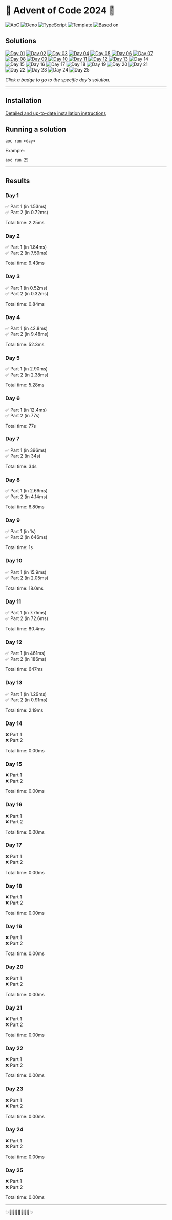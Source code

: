 <!-- Entries between SOLUTIONS and RESULTS tags are auto-generated -->

# 🎄 Advent of Code 2024 🎄

[![AoC](https://img.shields.io/badge/AoC-2024-blue.svg?style=flat-square)](https://adventofcode.com/)
[![Deno](https://img.shields.io/badge/Deno-2.1.3-blue.svg?style=flat-square)](https://deno.land/)
[![TypeScript](https://img.shields.io/badge/TypeScript-5.6.2-blue.svg?style=flat-square)](https://www.typescriptlang.org/)
[![Template](https://img.shields.io/badge/Template-deno--aoc-blue.svg?style=flat-square)](https://github.com/samplasion/deno-aoc) [![Based on](https://img.shields.io/badge/Based%20on-aocrunner-blue.svg?style=flat-square)](https://github.com/caderek/aocrunner)

## Solutions

<!--SOLUTIONS-->
[![Day 01](https://img.shields.io/badge/Day%2001-%E2%98%85%E2%98%85-brightgreen.svg?style=flat-square)](/src/day01)
[![Day 02](https://img.shields.io/badge/Day%2002-%E2%98%85%E2%98%85-brightgreen.svg?style=flat-square)](/src/day02)
[![Day 03](https://img.shields.io/badge/Day%2003-%E2%98%85%E2%98%85-brightgreen.svg?style=flat-square)](/src/day03)
[![Day 04](https://img.shields.io/badge/Day%2004-%E2%98%85%E2%98%85-brightgreen.svg?style=flat-square)](/src/day04)
[![Day 05](https://img.shields.io/badge/Day%2005-%E2%98%85%E2%98%85-brightgreen.svg?style=flat-square)](/src/day05)
[![Day 06](https://img.shields.io/badge/Day%2006-%E2%98%85%E2%98%85-brightgreen.svg?style=flat-square)](/src/day06)
[![Day 07](https://img.shields.io/badge/Day%2007-%E2%98%85%E2%98%85-brightgreen.svg?style=flat-square)](/src/day07)
[![Day 08](https://img.shields.io/badge/Day%2008-%E2%98%85%E2%98%85-brightgreen.svg?style=flat-square)](/src/day08)
[![Day 09](https://img.shields.io/badge/Day%2009-%E2%98%85%E2%98%85-brightgreen.svg?style=flat-square)](/src/day09)
[![Day 10](https://img.shields.io/badge/Day%2010-%E2%98%85%E2%98%85-brightgreen.svg?style=flat-square)](/src/day10)
[![Day 11](https://img.shields.io/badge/Day%2011-%E2%98%85%E2%98%85-brightgreen.svg?style=flat-square)](/src/day11)
[![Day 12](https://img.shields.io/badge/Day%2012-%E2%98%85%E2%98%85-brightgreen.svg?style=flat-square)](/src/day12)
[![Day 13](https://img.shields.io/badge/Day%2013-%E2%98%85%E2%98%85-brightgreen.svg?style=flat-square)](/src/day13)
![Day 14](https://img.shields.io/badge/Day%2014-%E2%98%86%E2%98%86-lightgrey.svg?style=flat-square)
![Day 15](https://img.shields.io/badge/Day%2015-%E2%98%86%E2%98%86-lightgrey.svg?style=flat-square)
![Day 16](https://img.shields.io/badge/Day%2016-%E2%98%86%E2%98%86-lightgrey.svg?style=flat-square)
![Day 17](https://img.shields.io/badge/Day%2017-%E2%98%86%E2%98%86-lightgrey.svg?style=flat-square)
![Day 18](https://img.shields.io/badge/Day%2018-%E2%98%86%E2%98%86-lightgrey.svg?style=flat-square)
![Day 19](https://img.shields.io/badge/Day%2019-%E2%98%86%E2%98%86-lightgrey.svg?style=flat-square)
![Day 20](https://img.shields.io/badge/Day%2020-%E2%98%86%E2%98%86-lightgrey.svg?style=flat-square)
![Day 21](https://img.shields.io/badge/Day%2021-%E2%98%86%E2%98%86-lightgrey.svg?style=flat-square)
![Day 22](https://img.shields.io/badge/Day%2022-%E2%98%86%E2%98%86-lightgrey.svg?style=flat-square)
![Day 23](https://img.shields.io/badge/Day%2023-%E2%98%86%E2%98%86-lightgrey.svg?style=flat-square)
![Day 24](https://img.shields.io/badge/Day%2024-%E2%98%86%E2%98%86-lightgrey.svg?style=flat-square)
![Day 25](https://img.shields.io/badge/Day%2025-%E2%98%86%E2%98%86-lightgrey.svg?style=flat-square)
<!--/SOLUTIONS-->

_Click a badge to go to the specific day's solution._

---

## Installation

[Detailed and up-to-date installation instructions](https://github.com/samplasion/deno-aoc)

## Running a solution

```
aoc run <day>
```

Example:

```
aoc run 25
```

---

## Results

<!--RESULTS-->

### Day 1

✅ Part 1 (in 1.53ms)  
✅ Part 2 (in 0.72ms)

Total time: 2.25ms


### Day 2

✅ Part 1 (in 1.84ms)  
✅ Part 2 (in 7.59ms)

Total time: 9.43ms


### Day 3

✅ Part 1 (in 0.52ms)  
✅ Part 2 (in 0.32ms)

Total time: 0.84ms


### Day 4

✅ Part 1 (in 42.8ms)  
✅ Part 2 (in 9.48ms)

Total time: 52.3ms


### Day 5

✅ Part 1 (in 2.90ms)  
✅ Part 2 (in 2.38ms)

Total time: 5.28ms


### Day 6

✅ Part 1 (in 12.4ms)  
✅ Part 2 (in 77s)

Total time: 77s


### Day 7

✅ Part 1 (in 396ms)  
✅ Part 2 (in 34s)

Total time: 34s


### Day 8

✅ Part 1 (in 2.66ms)  
✅ Part 2 (in 4.14ms)

Total time: 6.80ms


### Day 9

✅ Part 1 (in 1s)  
✅ Part 2 (in 646ms)

Total time: 1s


### Day 10

✅ Part 1 (in 15.9ms)  
✅ Part 2 (in 2.05ms)

Total time: 18.0ms


### Day 11

✅ Part 1 (in 7.75ms)  
✅ Part 2 (in 72.6ms)

Total time: 80.4ms


### Day 12

✅ Part 1 (in 461ms)  
✅ Part 2 (in 186ms)

Total time: 647ms


### Day 13

✅ Part 1 (in 1.29ms)  
✅ Part 2 (in 0.91ms)

Total time: 2.19ms


### Day 14

❌ Part 1  
❌ Part 2

Total time: 0.00ms


### Day 15

❌ Part 1  
❌ Part 2

Total time: 0.00ms


### Day 16

❌ Part 1  
❌ Part 2

Total time: 0.00ms


### Day 17

❌ Part 1  
❌ Part 2

Total time: 0.00ms


### Day 18

❌ Part 1  
❌ Part 2

Total time: 0.00ms


### Day 19

❌ Part 1  
❌ Part 2

Total time: 0.00ms


### Day 20

❌ Part 1  
❌ Part 2

Total time: 0.00ms


### Day 21

❌ Part 1  
❌ Part 2

Total time: 0.00ms


### Day 22

❌ Part 1  
❌ Part 2

Total time: 0.00ms


### Day 23

❌ Part 1  
❌ Part 2

Total time: 0.00ms


### Day 24

❌ Part 1  
❌ Part 2

Total time: 0.00ms


### Day 25

❌ Part 1  
❌ Part 2

Total time: 0.00ms

<!--/RESULTS-->

---

✨🎄🎁🎄🎅🎄🎁🎄✨